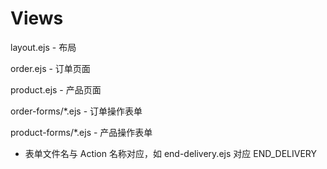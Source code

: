 # Views

layout.ejs - 布局

order.ejs - 订单页面

product.ejs - 产品页面

order-forms/*.ejs - 订单操作表单

product-forms/*.ejs - 产品操作表单

  - 表单文件名与 Action 名称对应，如 end-delivery.ejs 对应 END_DELIVERY
